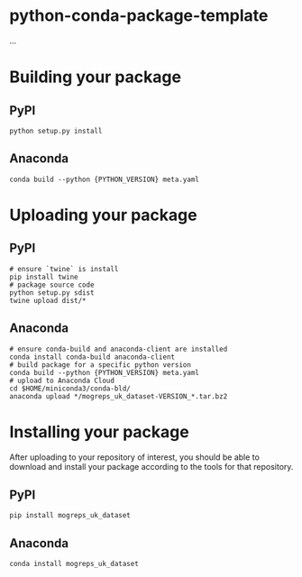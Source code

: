 # python-conda-package-template

...


# Building your package

## PyPI

```shell
python setup.py install
```

## Anaconda

```shell
conda build --python {PYTHON_VERSION} meta.yaml
```

# Uploading your package

## PyPI

```shell
# ensure `twine` is install
pip install twine
# package source code
python setup.py sdist
twine upload dist/*
```

## Anaconda

```shell
# ensure conda-build and anaconda-client are installed
conda install conda-build anaconda-client
# build package for a specific python version
conda build --python {PYTHON_VERSION} meta.yaml
# upload to Anaconda Cloud
cd $HOME/miniconda3/conda-bld/
anaconda upload */mogreps_uk_dataset-VERSION_*.tar.bz2
```

# Installing your package

After uploading to your repository of interest, you should be able to download and install your package according to the tools for that repository.

## PyPI

```shell
pip install mogreps_uk_dataset
```

## Anaconda

```shell
conda install mogreps_uk_dataset
```

